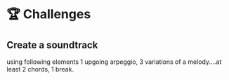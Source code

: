 # 🏆 Challenges

## Create a soundtrack

using following elements 1 upgoing arpeggio, 3 variations of a melody....at least 2 chords, 1 break.

